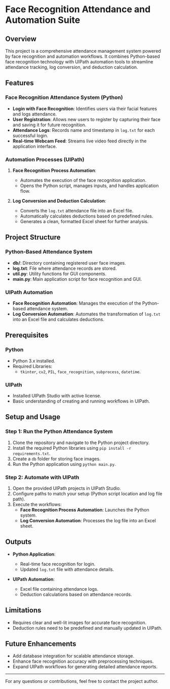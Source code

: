 # Face Recognition Attendance and Automation Suite

## Overview
This project is a comprehensive attendance management system powered by face recognition and automation workflows. It combines Python-based face recognition technology with UIPath automation tools to streamline attendance tracking, log conversion, and deduction calculation.  

## Features
### Face Recognition Attendance System (Python)
- **Login with Face Recognition**: Identifies users via their facial features and logs attendance.  
- **User Registration**: Allows new users to register by capturing their face and saving it for future recognition.  
- **Attendance Logs**: Records name and timestamp in `log.txt` for each successful login.  
- **Real-time Webcam Feed**: Streams live video feed directly in the application interface.  

### Automation Processes (UIPath)
1. **Face Recognition Process Automation**:  
   - Automates the execution of the face recognition application.  
   - Opens the Python script, manages inputs, and handles application flow.  

2. **Log Conversion and Deduction Calculation**:  
   - Converts the `log.txt` attendance file into an Excel file.  
   - Automatically calculates deductions based on predefined rules.  
   - Generates a clean, formatted Excel sheet for further analysis.  

## Project Structure
### Python-Based Attendance System
- **db/**: Directory containing registered user face images.  
- **log.txt**: File where attendance records are stored.  
- **util.py**: Utility functions for GUI components.  
- **main.py**: Main application script for face recognition and GUI.  

### UIPath Automation
- **Face Recognition Automation**: Manages the execution of the Python-based attendance system.  
- **Log Conversion Automation**: Automates the transformation of `log.txt` into an Excel file and calculates deductions.  

## Prerequisites
### Python
- Python 3.x installed.  
- Required Libraries:  
  - `tkinter`, `cv2`, `PIL`, `face_recognition`, `subprocess`, `datetime`.  

### UIPath
- Installed UIPath Studio with active license.  
- Basic understanding of creating and running workflows in UIPath.  

## Setup and Usage
### Step 1: Run the Python Attendance System
1. Clone the repository and navigate to the Python project directory.  
2. Install the required Python libraries using `pip install -r requirements.txt`.  
3. Create a `db` folder for storing face images.  
4. Run the Python application using `python main.py`.  

### Step 2: Automate with UIPath
1. Open the provided UIPath projects in UIPath Studio.  
2. Configure paths to match your setup (Python script location and log file path).  
3. Execute the workflows:  
   - **Face Recognition Process Automation**: Launches the Python system.  
   - **Log Conversion Automation**: Processes the log file into an Excel sheet.  

## Outputs
- **Python Application**:  
  - Real-time face recognition for login.  
  - Updated `log.txt` file with attendance details.  

- **UIPath Automation**:  
  - Excel file containing attendance logs.  
  - Deduction calculations based on attendance records.  

## Limitations
- Requires clear and well-lit images for accurate face recognition.  
- Deduction rules need to be predefined and manually updated in UIPath.  

## Future Enhancements
- Add database integration for scalable attendance storage.  
- Enhance face recognition accuracy with preprocessing techniques.  
- Expand UIPath workflows for generating detailed attendance reports.  

---

For any questions or contributions, feel free to contact the project author.  

